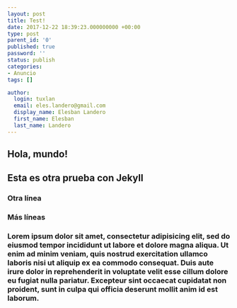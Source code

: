 ```yaml
---
layout: post
title: Test!
date: 2017-12-22 18:39:23.000000000 +00:00
type: post
parent_id: '0'
published: true
password: ''
status: publish
categories:
- Anuncio
tags: []

author:
  login: tuxlan
  email: eles.landero@gmail.com
  display_name: Elesban Landero
  first_name: Elesban
  last_name: Landero
---
```

## Hola, mundo!
## Esta es otra prueba con Jekyll
### Otra línea
### Más líneas
### Lorem ipsum dolor sit amet, consectetur adipisicing elit, sed do eiusmod tempor incididunt ut labore et dolore magna aliqua. Ut enim ad minim veniam, quis nostrud exercitation ullamco laboris nisi ut aliquip ex ea commodo consequat. Duis aute irure dolor in reprehenderit in voluptate velit esse cillum dolore eu fugiat nulla pariatur. Excepteur sint occaecat cupidatat non proident, sunt in culpa qui officia deserunt mollit anim id est laborum.

